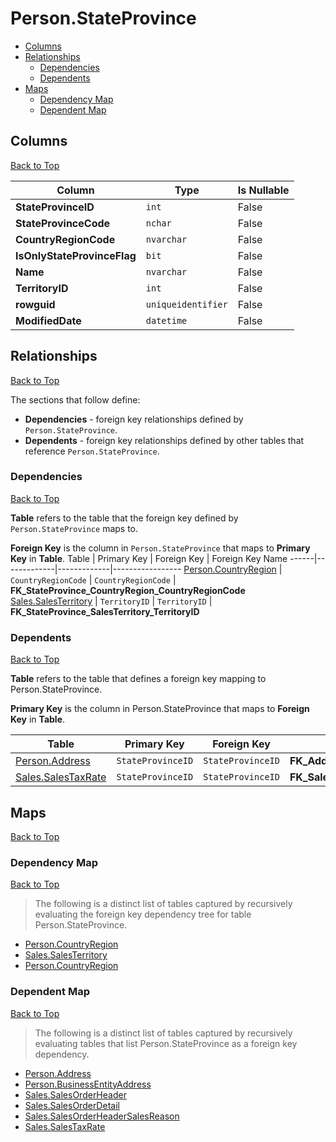# Person.StateProvince

* [Columns](#columns)
* [Relationships](#relationships)
    * [Dependencies](#dependencies)
    * [Dependents](#dependents)
* [Maps](#maps)
    * [Dependency Map](#dependency-map)
    * [Dependent Map](#dependent-map)

## Columns
[Back to Top](#personstateprovince)

Column | Type | Is Nullable
-------|------|------------
**StateProvinceID** | `int` | False
**StateProvinceCode** | `nchar` | False
**CountryRegionCode** | `nvarchar` | False
**IsOnlyStateProvinceFlag** | `bit` | False
**Name** | `nvarchar` | False
**TerritoryID** | `int` | False
**rowguid** | `uniqueidentifier` | False
**ModifiedDate** | `datetime` | False

## Relationships
[Back to Top](#personstateprovince)


The sections that follow define:
* **Dependencies** - foreign key relationships defined by `Person.StateProvince`.
* **Dependents** - foreign key relationships defined by other tables that reference `Person.StateProvince`.

### Dependencies
[Back to Top](#personstateprovince)


**Table** refers to the table that the foreign key defined by `Person.StateProvince` maps to.

**Foreign Key** is the column in `Person.StateProvince` that maps to **Primary Key** in **Table**.
Table | Primary Key | Foreign Key | Foreign Key Name
------|-------------|-------------|-----------------
[Person.CountryRegion](./CountryRegion.md) | `CountryRegionCode` | `CountryRegionCode` | **FK_StateProvince_CountryRegion_CountryRegionCode**
[Sales.SalesTerritory](../Sales/SalesTerritory.md) | `TerritoryID` | `TerritoryID` | **FK_StateProvince_SalesTerritory_TerritoryID**

### Dependents
[Back to Top](#personstateprovince)

**Table** refers to the table that defines a foreign key mapping to Person.StateProvince.

**Primary Key** is the column in Person.StateProvince that maps to **Foreign Key** in **Table**.

Table | Primary Key | Foreign Key | Foreign Key Name
------|-------------|-------------|-----------------
[Person.Address](./Address.md) | `StateProvinceID` | `StateProvinceID` | **FK_Address_StateProvince_StateProvinceID**
[Sales.SalesTaxRate](../Sales/SalesTaxRate.md) | `StateProvinceID` | `StateProvinceID` | **FK_SalesTaxRate_StateProvince_StateProvinceID**

## Maps
[Back to Top](#personstateprovince)

### Dependency Map
[Back to Top](#personstateprovince)

> The following is a distinct list of tables captured by recursively evaluating the foreign key dependency tree for table Person.StateProvince.

* [Person.CountryRegion](./CountryRegion.md)
* [Sales.SalesTerritory](../Sales/SalesTerritory.md)
* [Person.CountryRegion](../Person/CountryRegion.md)
### Dependent Map
[Back to Top](#personstateprovince)

> The following is a distinct list of tables captured by recursively evaluating tables that list Person.StateProvince as a foreign key dependency.

* [Person.Address](./Address.md)
* [Person.BusinessEntityAddress](./BusinessEntityAddress.md)
* [Sales.SalesOrderHeader](../Sales/SalesOrderHeader.md)
* [Sales.SalesOrderDetail](./SalesOrderDetail.md)
* [Sales.SalesOrderHeaderSalesReason](./SalesOrderHeaderSalesReason.md)
* [Sales.SalesTaxRate](../Sales/SalesTaxRate.md)
